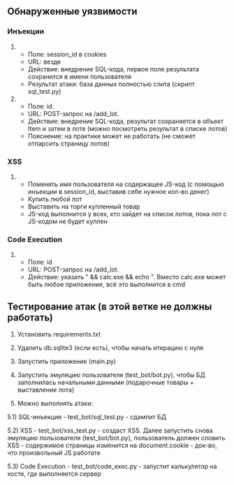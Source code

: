 
## Обнаруженные уязвимости ##

### Инъекции ###
1)
    - Поле: session_id в cookies
    - URL: везде
    - Действие: внедрение SQL-кода, первое поле результата сохранится в имени пользователя
    - Результат атаки: база данных полностью слита (скрипт sql_test.py)
2) 
    - Поле: id.
    - URL: POST-запрос на /add_lot.
    - Действие: внедрение SQL-кода, результат сохраняется в объект Item и затем в лоте (можно посмотреть результат в списке лотов)
    - Пояснение: на практике может не работать (не сможет отпарсить страницу лотов)

### XSS ###
1)
    - Поменять имя пользователя на содержащее JS-код (с помощью инъекции в session_id, выставив себе нужное кол-во денег)
    - Купить любой лот
    - Выставить на торги купленный товар
    - JS-код выполнится у всех, кто зайдет на список лотов, пока лот с JS-кодом не будет куплен

### Code Execution ###
1)
    - Поле: id
    - URL: POST-запрос на /add_lot.
    - Действие: указать " && calc.exe && echo ". Вместо calc.exe может быть любое приложение, всё это выполнится в cmd
    
## Тестирование атак (в этой ветке не должны работать) ##

1) Установить requirements.txt

2) Удалить db.sqlite3 (если есть), чтобы начать итерацию с нуля

3) Запустить приложение (main.py)

4) Запустить эмуляцию пользователя (test_bot/bot.py), чтобы БД заполнилась начальными данными (подарочные товары + выставление лота)

5) Можно выполнять атаки:

5.1) SQL-инъекция - test_bot/sql_test.py - сдампит БД

5.2) XSS - test_bot/xss_test.py - создаст XSS. Далее запустить снова эмуляцию пользователя (test_bot/bot.py), пользователь должен словить XSS - содержимое страницы изменится на document.cookie - док-во, что произвольный JS работате

5.3) Code Execution - test_bot/code_exec.py - запустит калькулятор на хосте, где выполняется сервер
